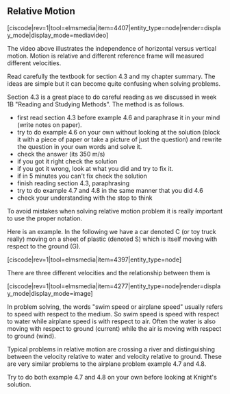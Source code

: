 ## Relative Motion

[ciscode|rev=1|tool=elmsmedia|item=4407|entity_type=node|render=display_mode|display_mode=mediavideo]

The video above illustrates the independence of horizontal versus vertical motion.  Motion is relative and different reference frame will measured different velocities.

Read carefully the textbook for section 4.3 and my chapter summary. The ideas are simple but it can become quite confusing when solving problems.

Section 4.3 is a great place to do careful reading as we discussed in week 1B "Reading and Studying Methods". The method is as follows. 


* first read section 4.3 before example 4.6 and paraphrase it in your mind (write notes on paper). 
* try to do example 4.6 on your own without looking at the solution (block it with a piece of paper or take a picture of just the question) and rewrite the question in your own words and solve it.  
* check the answer (its 350 m/s)
* if you got it right check the solution
* if you got it wrong, look at what you did and try to fix it.
* if in 5 minutes you can't fix check the solution
* finish reading section 4.3, paraphrasing
* try to do example 4.7 and 4.8 in the same manner that you did 4.6
* check your understanding with the stop to think  

To avoid mistakes when solving relative motion problem it is really important to use the proper notation. 

Here is an example. In the following we have a car denoted C (or toy truck really) moving on a sheet of plastic (denoted S) which is itself moving with respect to the ground (G). 

[ciscode|rev=1|tool=elmsmedia|item=4397|entity_type=node]

There are three different velocities and the relationship between them is

[ciscode|rev=1|tool=elmsmedia|item=4277|entity_type=node|render=display_mode|display_mode=image]

<lrndesign-sidenote label="Instructor Note" icon="bookmark" bg-color="#c2e5f2">
In problem solving, the words "swim speed or airplane speed"  usually refers to speed with respect to the medium. So swim speed is speed with respect to water while airplane speed is with respect to air. Often the water is also moving with respect to ground (current) while the air is moving with respect to ground (wind). 
</lrndesign-sidenote>

Typical problems in relative motion are crossing a river and distinguishing between the velocity relative to water and velocity relative to ground. These are very similar problems to the airplane problem example 4.7 and 4.8. 

Try to do both example 4.7 and 4.8 on your own before looking at Knight's solution. 

